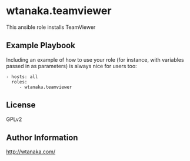 wtanaka.teamviewer
==================

This ansible role installs TeamViewer

Example Playbook
----------------

Including an example of how to use your role (for instance, with variables passed in as parameters) is always nice for users too:

    - hosts: all
      roles:
         - wtanaka.teamviewer

License
-------

GPLv2

Author Information
------------------

http://wtanaka.com/
